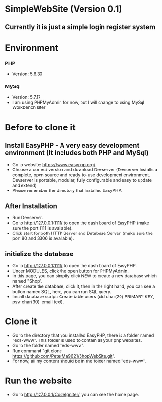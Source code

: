 # SimpleWebSite (Version 0.1)
## Currently it is just a simple login register system

# Environment
### PHP
* Version: 5.6.30
### MySql
* Version: 5.7.17
* I am using PHPMyAdmin for now, but I will change to using MySql Workbench later

# Before to clone it
## Install EasyPHP - A very easy development environment (It includes both PHP and MySql)
* Go to website: https://www.easyphp.org/
* Choose a correct version and download Devserver (Devserver installs a complete, open source and ready-to-use development environment. Devserver is portable, modular, fully configurable and easy to update and extend)
* Please remember the directory that installed EasyPHP.
## After Installation
* Run Devserver.
* Go to http://127.0.0.1:1111/ to open the dash board of EasyPHP (make sure the port 1111 is available).
* Click start for both HTTP Server and Database Server. (make sure the port 80 and 3306 is available).
## initialize the database
* Go to http://127.0.0.1:1111/ to open the dash board of EasyPHP.
* Under MODULES, click the open button for PHPMyAdmin.
* In this page, you can simpliy click NEW to create a new database which named "Shop".
* After create the database, click it, then in the right hand, you can see a button named SQL, here, you can run SQL query.
* Install database script: Create table users (uid char(20) PRIMARY KEY, psw char(30), email text).
# Clone it
* Go to the directory that you installed EasyPHP, there is a folder named "eds-www". This folder is used to contain all your php websites.
* Go to the folder named "eds-www".
* Run command "git clone https://github.com/PeterMa9621/ShopWebSite.git".
* For now, all my content should be in the folder named "eds-www".
# Run the website
* Go to http://127.0.0.1/CodeIgniter/, you can see the home page.

